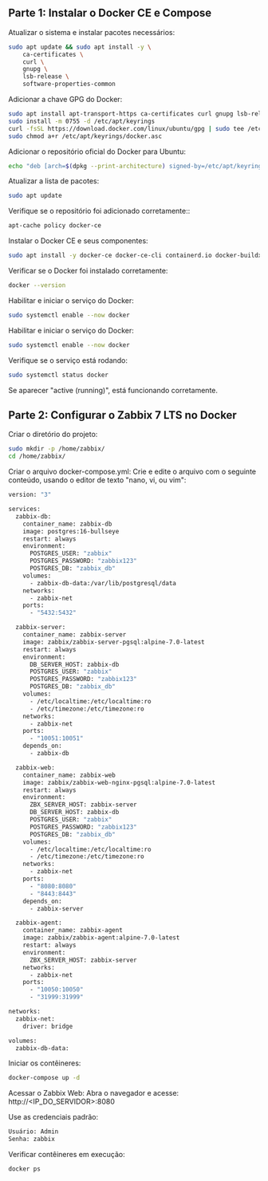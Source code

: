 ## Parte 1: Instalar o Docker CE e Compose ##

Atualizar o sistema e instalar pacotes necessários:
```sh
sudo apt update && sudo apt install -y \
    ca-certificates \
    curl \
    gnupg \
    lsb-release \
    software-properties-common
```


Adicionar a chave GPG do Docker:
```sh
sudo apt install apt-transport-https ca-certificates curl gnupg lsb-release software-properties-common -y
sudo install -m 0755 -d /etc/apt/keyrings
curl -fsSL https://download.docker.com/linux/ubuntu/gpg | sudo tee /etc/apt/keyrings/docker.asc > /dev/null
sudo chmod a+r /etc/apt/keyrings/docker.asc
```


Adicionar o repositório oficial do Docker para Ubuntu:
```sh
echo "deb [arch=$(dpkg --print-architecture) signed-by=/etc/apt/keyrings/docker.asc] https://download.docker.com/linux/ubuntu $(lsb_release -cs) stable" | sudo tee /etc/apt/sources.list.d/docker.list > /dev/null
```


Atualizar a lista de pacotes:
```sh
sudo apt update
```


Verifique se o repositório foi adicionado corretamente::
```sh
apt-cache policy docker-ce
```


Instalar o Docker CE e seus componentes:
```sh
sudo apt install -y docker-ce docker-ce-cli containerd.io docker-buildx-plugin docker-compose-plugin
```


Verificar se o Docker foi instalado corretamente:
```sh
docker --version
```


Habilitar e iniciar o serviço do Docker:
```sh
sudo systemctl enable --now docker
```


Habilitar e iniciar o serviço do Docker:
```sh
sudo systemctl enable --now docker
```


Verifique se o serviço está rodando:
```sh
sudo systemctl status docker
```
Se aparecer "active (running)", está funcionando corretamente.

## Parte 2: Configurar o Zabbix 7 LTS no Docker ##

Criar o diretório do projeto:
```sh
sudo mkdir -p /home/zabbix/
cd /home/zabbix/
```

Criar o arquivo docker-compose.yml: Crie e edite o arquivo com o seguinte conteúdo, usando o editor de texto "nano, vi, ou vim":
```sh
version: "3"

services:
  zabbix-db:
    container_name: zabbix-db
    image: postgres:16-bullseye
    restart: always
    environment:
      POSTGRES_USER: "zabbix"
      POSTGRES_PASSWORD: "zabbix123"
      POSTGRES_DB: "zabbix_db"
    volumes:
      - zabbix-db-data:/var/lib/postgresql/data
    networks:
      - zabbix-net
    ports:
      - "5432:5432"

  zabbix-server:
    container_name: zabbix-server
    image: zabbix/zabbix-server-pgsql:alpine-7.0-latest
    restart: always
    environment:
      DB_SERVER_HOST: zabbix-db
      POSTGRES_USER: "zabbix"
      POSTGRES_PASSWORD: "zabbix123"
      POSTGRES_DB: "zabbix_db"
    volumes:
      - /etc/localtime:/etc/localtime:ro
      - /etc/timezone:/etc/timezone:ro
    networks:
      - zabbix-net
    ports:
      - "10051:10051"
    depends_on:
      - zabbix-db

  zabbix-web:
    container_name: zabbix-web
    image: zabbix/zabbix-web-nginx-pgsql:alpine-7.0-latest
    restart: always
    environment:
      ZBX_SERVER_HOST: zabbix-server
      DB_SERVER_HOST: zabbix-db
      POSTGRES_USER: "zabbix"
      POSTGRES_PASSWORD: "zabbix123"
      POSTGRES_DB: "zabbix_db"
    volumes:
      - /etc/localtime:/etc/localtime:ro
      - /etc/timezone:/etc/timezone:ro
    networks:
      - zabbix-net
    ports:
      - "8080:8080"
      - "8443:8443"
    depends_on:
      - zabbix-server

  zabbix-agent:
    container_name: zabbix-agent
    image: zabbix/zabbix-agent:alpine-7.0-latest
    restart: always
    environment:
      ZBX_SERVER_HOST: zabbix-server
    networks:
      - zabbix-net
    ports:
      - "10050:10050"
      - "31999:31999"

networks:
  zabbix-net:
    driver: bridge

volumes:
  zabbix-db-data:
```

Iniciar os contêineres:
```sh
docker-compose up -d
```

Acessar o Zabbix Web: Abra o navegador e acesse:
http://<IP_DO_SERVIDOR>:8080


Use as credenciais padrão:
```sh
Usuário: Admin
Senha: zabbix
```

Verificar contêineres em execução:
```sh
docker ps
```
